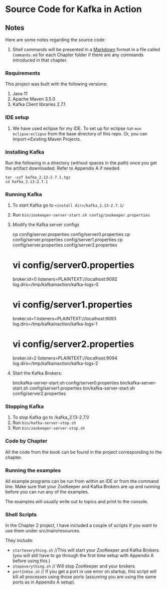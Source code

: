 # Source Code for Kafka in Action

## Notes

Here are some notes regarding the source code:

1. Shell commands will be presented in a [Markdown](https://daringfireball.net/projects/markdown/syntax) format in a file called `Commands.md` for each Chapter folder if there are any commands introduced in that chapter.

### Requirements

This project was built with the following versions:

1. Java 11
1. Apache Maven 3.5.0
1. Kafka Client libraries 2.7.1

### IDE setup
 
1. We have used eclipse for my IDE. 
   To set up for eclipse run `mvn eclipse:eclipse` from the base directory of this repo. 
   Or, you can Import->Existing Maven Projects.

### Installing Kafka

Run the following in a directory (without spaces in the path) once you get the artifact downloaded. Refer to Appendix A if needed.

    tar -xzf kafka_2.13-2.7.1.tgz
    cd kafka_2.13-2.7.1

### Running Kafka

1. To start Kafka go to `<install dir>/kafka_2.13-2.7.1/`
2. Run `bin/zookeeper-server-start.sh config/zookeeper.properties`
3. Modify the Kafka server configs


	cp config/server.properties config/server0.properties
	cp config/server.properties config/server1.properties
	cp config/server.properties config/server2.properties

	# vi config/server0.properties
	broker.id=0
	listeners=PLAINTEXT://localhost:9092
	log.dirs=/tmp/kafkainaction/kafka-logs-0
	
	# vi config/server1.properties
	broker.id=1
	listeners=PLAINTEXT://localhost:9093
	log.dirs=/tmp/kafkainaction/kafka-logs-1
	
	# vi config/server2.properties
	broker.id=2
	listeners=PLAINTEXT://localhost:9094
	log.dirs=/tmp/kafkainaction/kafka-logs-2
	
4. Start the Kafka Brokers:
    
    
    bin/kafka-server-start.sh config/server0.properties
    bin/kafka-server-start.sh config/server1.properties
    bin/kafka-server-start.sh config/server2.properties
 
### Stopping Kafka

1. To stop Kafka go to <install dir>/kafka_2.13-2.7.1/
2. Run `bin/kafka-server-stop.sh`
3. Run `bin/zookeeper-server-stop.sh`

### Code by Chapter

All the code from the book can be found in the project corresponding to the chapter.
 
### Running the examples
 
All example programs can be run from within an IDE or from the command line. 
Make sure that your ZooKeeper and Kafka Brokers are up and running before you can run any of the examples.

The examples will usually write out to topics and print to the console.

### Shell Scripts

In the Chapter 2 project, I have included a couple of scripts if you want to use them under src/main/resources.

They include:
* `starteverything.sh` //This will start your ZooKeeper and Kafka Brokers (you will still have to go through the first time setup with Appendix A before using this.)
* `stopeverything.sh` // Will stop ZooKeeper and your brokers
* `portInUse.sh` // If you get a port in use error on startup, this script will kill all processes using those ports (assuming you are using the same ports as in Appendix A setup).


